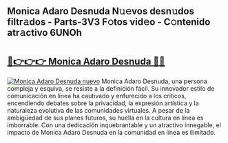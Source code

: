 ## Monica Adaro Desnuda N𝚞𝚎vos desn𝚞dos filtr𝚊dos - Parts-3V3 F𝚘tos vid𝚎o - C𝚘ntenido atr𝚊ctivo 6UNOh

# <h2><a href="http://mb8bia.tromn.icu/?c=Monica+Adaro+Desnuda">🔗👉👉👉 Monica Adaro Desnuda 🔗🔗</a></h2>

[![Monica Adaro Desnuda nuevo](https://i.imgur.com/pEAQMta.gif)](http://mb8bia.tromn.icu/?c=Monica+Adaro+Desnuda)
Monica Adaro Desnuda, una persona compleja y esquiva, se resiste a la definición fácil. Su innovador estilo de comunicación en línea ha cautivado y enfurecido a los críticos, encendiendo debates sobre la privacidad, la expresión artística y la naturaleza evolutiva de las comunidades virtuales. A pesar de la ambigüedad de sus planes futuros, su huella en la cultura en línea es imborrable. Con una dedicación inquebrantable y un atractivo innegable, el impacto de Monica Adaro Desnuda en la comunidad en línea es ilimitado.
